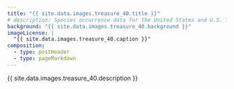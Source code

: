 ```yaml
---
title: "{{ site.data.images.treasure_40.title }}"
# description: Species occurrence data for the United States and U.S. Territories.
background: "{{ site.data.images.treasure_40.background }}"
imageLicense: |
  "{{ site.data.images.treasure_40.caption }}"
composition:
  - type: postHeader
  - type: pageMarkdown
---
```


{{ site.data.images.treasure_40.description }}
